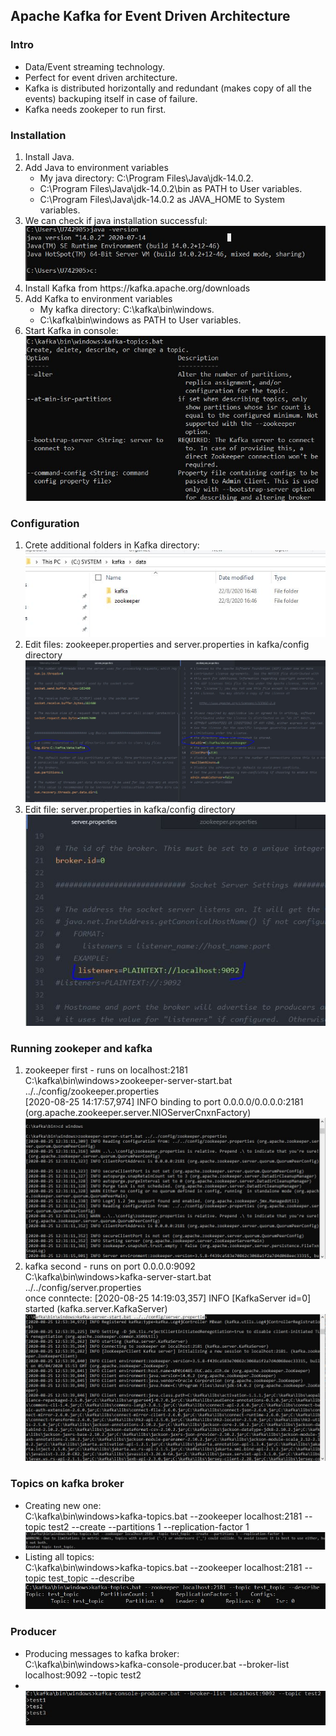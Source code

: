 <h2>Apache Kafka for Event Driven Architecture</h2>
<h3>Intro</h3>
<ul>
  <li>Data/Event streaming technology.</li>
  <li>Perfect for event driven architecture.</li>
  <li>Kafka is distributed horizontally and redundant (makes copy of all the events) backuping itself in case of failure.</li>
  <li>Kafka needs zookeper to run first.</li>
</ul>
<h3>Installation</h3>
<ol>
  <li>Install Java.</li>
  <li>Add Java to environment variables
      <ul>
        <li>My java directory: C:\Program Files\Java\jdk-14.0.2.</li>
        <li>C:\Program Files\Java\jdk-14.0.2\bin as PATH to User variables.</li>
        <li>C:\Program Files\Java\jdk-14.0.2 as JAVA_HOME to System variables.</li>
      </ul>
  </li>
  <li>We can check if java installation successful:</li>
  <img src="images/java.JPG">
  <li>Install Kafka from https://kafka.apache.org/downloads</li>
  <li>Add Kafka to environment variables
       <ul>
        <li>My kafka directory: C:\kafka\bin\windows.</li>
        <li>C:\kafka\bin\windows as PATH to User variables.</li>
      </ul>
  </li>
  <li>Start Kafka in console:</li>
  <img src="images/kafka.JPG">
</ol>
<h3>Configuration</h3>
<ol>
  <li>Crete additional folders in Kafka directory:</li>
  <img src="images/data_dir.JPG">
  <li>Edit files: zookeeper.properties and server.properties in kafka/config directory</li>
  <img src="images/properties.JPG">
  <li>Edit file: server.properties in kafka/config directory</li>
  <img src="images/listeners.JPG">
</ol>
<h3>Running zookeper and kafka</h3>
<ol>
  <li>zookeeper first - runs on localhost:2181 <br> C:\kafka\bin\windows>zookeeper-server-start.bat ../../config/zookeeper.properties <br> [2020-08-25 14:17:57,974] INFO binding to port 0.0.0.0/0.0.0.0:2181 (org.apache.zookeeper.server.NIOServerCnxnFactory)</li>
  <img src="images/zookeeper_start.JPG">
  <li>kafka second - runs on port 0.0.0.0:9092 <br> C:\kafka\bin\windows>kafka-server-start.bat ../../config/server.properties <br> once conntecte: [2020-08-25 14:19:03,357] INFO [KafkaServer id=0] started (kafka.server.KafkaServer)</li>
  <img src="images/kafka_start.JPG">
</ol>
<h3>Topics on kafka broker</h3>
<ul>
  <li>Creating new one: <br> C:\kafka\bin\windows>kafka-topics.bat --zookeeper localhost:2181 --topic test2 --create --partitions 1 --replication-factor 1 <br> </li>
  <img src="images/topic.JPG">
  <li>Listing all topics: <br> C:\kafka\bin\windows>kafka-topics.bat --zookeeper localhost:2181 --topic test_topic --describe <br> </li>
  <img src="images/topic_list.JPG">
</ul>
<h3>Producer</h3>
<ul>
  <li>Producing messages to kafka broker: <br> C:\kafka\bin\windows>kafka-console-producer.bat --broker-list localhost:9092 --topic test2 </li>
  <li></li>
  <img src="images/messages.JPG">
</ul>
